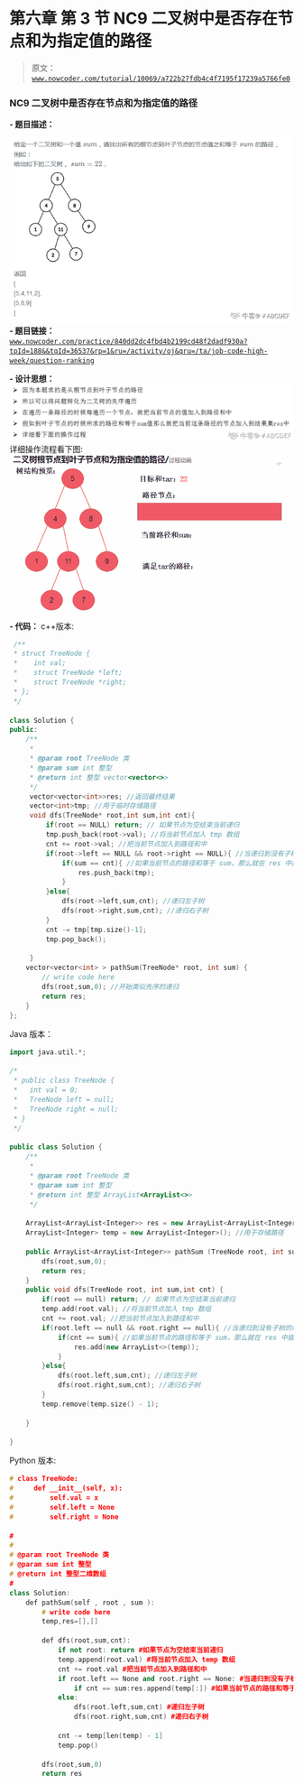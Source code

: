 # 第六章 第 3 节 NC9 二叉树中是否存在节点和为指定值的路径

> 原文：[`www.nowcoder.com/tutorial/10069/a722b27fdb4c4f7195f17239a5766fe0`](https://www.nowcoder.com/tutorial/10069/a722b27fdb4c4f7195f17239a5766fe0)

### NC9 二叉树中是否存在节点和为指定值的路径

**- 题目描述：**

![图片说明](img/50928d8f18b49d10a8888811a3f3b54b.png "图片标题")
**- 题目链接：**
[`www.nowcoder.com/practice/840dd2dc4fbd4b2199cd48f2dadf930a?tpId=188&&tqId=36537&rp=1&ru=/activity/oj&qru=/ta/job-code-high-week/question-ranking`](https://www.nowcoder.com/practice/840dd2dc4fbd4b2199cd48f2dadf930a?tpId=188&&tqId=36537&rp=1&ru=/activity/oj&qru=/ta/job-code-high-week/question-ranking)

**- 设计思想：**
![图片说明](img/6747d9497316ae8672f8646e084f0fff.png "图片标题")
详细操作流程看下图:
![图片说明](img/e795fbbea7a168bcceb25b989eab846a.png "图片标题")

**- 代码：**
c++版本:

```cpp
 /**
 * struct TreeNode {
 *    int val;
 *    struct TreeNode *left;
 *    struct TreeNode *right;
 * };
 */

class Solution {
public:
    /**
     * 
     * @param root TreeNode 类 
     * @param sum int 整型 
     * @return int 整型 vector<vector<>>
     */
     vector<vector<int>>res; //返回最终结果
     vector<int>tmp; //用于临时存储路径
     void dfs(TreeNode* root,int sum,int cnt){
         if(root == NULL) return; // 如果节点为空结束当前递归
         tmp.push_back(root->val); //将当前节点加入 tmp 数组
         cnt += root->val; //把当前节点加入到路径和中
         if(root->left == NULL && root->right == NULL){ //当递归到没有子树的时候就需要判断
             if(sum == cnt){ //如果当前节点的路径和等于 sum，那么就在 res 中插入 tmp
                 res.push_back(tmp);
             }
         }else{              
             dfs(root->left,sum,cnt); //递归左子树
             dfs(root->right,sum,cnt); //递归右子树
         }
         cnt -= tmp[tmp.size()-1]; 
         tmp.pop_back();

     }
    vector<vector<int> > pathSum(TreeNode* root, int sum) {
        // write code here
        dfs(root,sum,0); //开始类似先序的递归
        return res;    
    }
};

```

Java 版本：

```cpp
import java.util.*;

/*
 * public class TreeNode {
 *   int val = 0;
 *   TreeNode left = null;
 *   TreeNode right = null;
 * }
 */

public class Solution {
    /**
     * 
     * @param root TreeNode 类 
     * @param sum int 整型 
     * @return int 整型 ArrayList<ArrayList<>>
     */

    ArrayList<ArrayList<Integer>> res = new ArrayList<ArrayList<Integer>>(); //用于存储结果
    ArrayList<Integer> temp = new ArrayList<Integer>(); //用于存储路径

    public ArrayList<ArrayList<Integer>> pathSum (TreeNode root, int sum) {
        dfs(root,sum,0);
        return res;    
    }
    public void dfs(TreeNode root, int sum,int cnt) {
        if(root == null) return; // 如果节点为空结束当前递归
        temp.add(root.val); //将当前节点加入 tmp 数组
        cnt += root.val; //把当前节点加入到路径和中
        if(root.left == null && root.right == null){ //当递归到没有子树的时候就需要判断
            if(cnt == sum){ //如果当前节点的路径和等于 sum，那么就在 res 中插入 tmp
                res.add(new ArrayList<>(temp));
            }
        }else{
            dfs(root.left,sum,cnt); //递归左子树
            dfs(root.right,sum,cnt); //递归右子树
        }
        temp.remove(temp.size() - 1);

    }

}

```

Python 版本:

```cpp
# class TreeNode:
#     def __init__(self, x):
#         self.val = x
#         self.left = None
#         self.right = None

#
# 
# @param root TreeNode 类 
# @param sum int 整型 
# @return int 整型二维数组
#
class Solution:
    def pathSum(self , root , sum ):
        # write code here
        temp,res=[],[] 

        def dfs(root,sum,cnt):
            if not root: return #如果节点为空结束当前递归
            temp.append(root.val) #将当前节点加入 temp 数组
            cnt += root.val #把当前节点加入到路径和中
            if root.left == None and root.right == None: #当递归到没有子树的时候就需要判断
                if cnt == sum:res.append(temp[:]) #如果当前节点的路径和等于 sum，那么就在 res 中插入 tmp
            else:
                dfs(root.left,sum,cnt) #递归左子树
                dfs(root.right,sum,cnt) #递归右子树

            cnt -= temp[len(temp) - 1]
            temp.pop()

        dfs(root,sum,0)
        return res

```